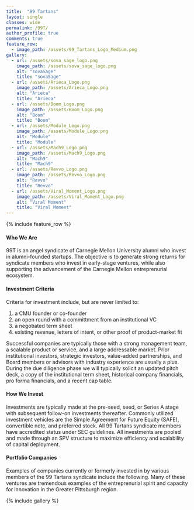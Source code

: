 ```yaml
---
title:  "99 Tartans"
layout: single
classes: wide
permalink: /99T/
author_profile: true
comments: true
feature_row:
  - image_path: /assets/99_Tartans_Logo_Medium.png
gallery:
  - url: /assets/sova_sage_logo.png
    image_path: /assets/sova_sage_logo.png
    alt: "sovaSage"
    title: "sovaSage"
  - url: /assets/Arieca_Logo.png
    image_path: /assets/Arieca_Logo.png
    alt: "Arieca"
    title: "Arieca"
  - url: /assets/Boom_Logo.png
    image_path: /assets/Boom_Logo.png
    alt: "Boom"
    title: "Boom"
  - url: /assets/Module_Logo.png
    image_path: /assets/Module_Logo.png
    alt: "Module"
    title: "Module"
  - url: /assets/Mach9_Logo.png
    image_path: /assets/Mach9_Logo.png
    alt: "Mach9"
    title: "Mach9"
  - url: /assets/Revvo_Logo.png
    image_path: /assets/Revvo_Logo.png
    alt: "Revvo"
    title: "Revvo"
  - url: /assets/Viral_Moment_Logo.png
    image_path: /assets/Viral_Moment_Logo.png
    alt: "Viral Moment"
    title: "Viral Moment"
---
```

{% include feature_row %}
#### Who We Are
99T is an angel syndicate of Carnegie Mellon University alumni who invest in alumni-founded startups. The objective is to generate strong returns for syndicate members who invest in early-stage ventures, while also supporting the advancement of the Carnegie Mellon entreprenurial ecosystem.

#### Investment Criteria
Criteria for investment include, but are never limited to:
1. a CMU founder or co-founder
2. an open round with a committment from an institutional VC
3. a negotiated term sheet
4. existing revenue, letters of intent, or other proof of product-market fit

Successful companies are typically those with a strong management team, a scalable product or service, and a large addressable market. Prior institutional investors, strategic investors, value-added partnerships, and Board members or advisors with industry experience are usually a plus. During the due diligence phase we will typically solicit an updated pitch deck, a copy of the institutional term sheet, historical company financials, pro forma financials, and a recent cap table.

#### How We Invest
Investments are typically made at the pre-seed, seed, or Series A stage with subsequent follow-on investments thereafter. Commonly utilized investment vehicles are the Simple Agreement for Future Equity (SAFE), convertible note, and preferred stock.  All 99 Tartans syndicate members have accredited status under SEC guidelines. All investments are pooled and made through an SPV structure to maximize efficiency and scalability of capital deployment.

#### Portfolio Companies
Examples of companies currently or formerly invested in by various members of the 99 Tartans syndicate include the following. Many of these ventures are tremendous examples of the entreprenurial spirit and capacity for innovation in the Greater Pittsburgh region.

{% include gallery %}
